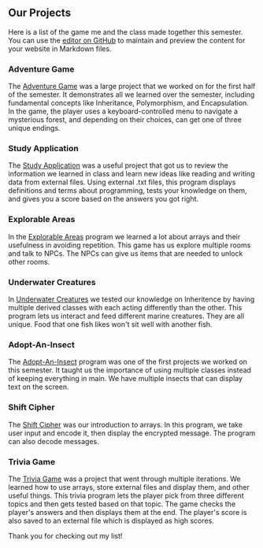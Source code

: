 ## Our Projects
Here is a list of the game me and the class made together this semester.
You can use the [editor on GitHub](https://github.com/TJCampo/githubPortfolio/edit/main/README.md) to maintain and preview the content for your website in Markdown files.


### Adventure Game

The [Adventure Game](https://github.com/TJCampo/githubPortfolio/commit/2653adfb50882214a3a0f7363e3535551fbf012a) was a large project that we worked on for the first half of the semester. It demonstrates all we learned over the semester, including fundamental concepts like Inheritance, Polymorphism, and Encapsulation. In the game, the player uses a keyboard-controlled menu to navigate a mysterious forest, and depending on their choices, can get one of three unique endings. 

### Study Application 

The [Study Application](https://github.com/TJCampo/githubPortfolio/commit/2880cd4cd0c86db2c71070b6b8763515275e594f) was a useful project that got us to review the information we learned in class and learn new ideas like reading and writing data from external files. Using external .txt files, this program displays definitions and terms about programming, tests your knowledge on them, and gives you a score based on the answers you got right. 

### Explorable Areas

In the [Explorable Areas](https://github.com/TJCampo/githubPortfolio/commit/171722a5144e6eed53d3cbd6bc53d9d7daf63877) program we learned a lot about arrays and their usefulness in avoiding repetition. This game has us explore multiple rooms and talk to NPCs. The NPCs can give us items that are needed to unlock other rooms. 

### Underwater Creatures

In [Underwater Creatures](https://github.com/TJCampo/githubPortfolio/commit/1aa87bc241807f5a6e9913fa414b04df3e1858a7) we tested our knowledge on Inheritence by having multiple derived classes with each acting differently than the other. This program lets us interact and feed different marine creatures. They are all unique. Food that one fish likes won't sit well with another fish.

### Adopt-An-Insect

The [Adopt-An-Insect](https://github.com/TJCampo/githubPortfolio/commit/48c826a790bff29067c6ea32c36a0e188a99a2fa) program was one of the first projects we worked on this semester. It taught us the importance of using multiple classes instead of keeping everything in main. We have multiple insects that can display text on the screen. 

### Shift Cipher

The [Shift Cipher](https://github.com/TJCampo/githubPortfolio/commit/3cf772735f635bb093948ecaf4428ec9f09bac73) was our introduction to arrays. In this program, we take user input and encode it, then display the encrypted message. The program can also decode messages. 

### Trivia Game

The [Trivia Game](https://github.com/TJCampo/githubPortfolio/commit/aad7b225f22a3649cb64809f6c98e6a8cd2288ae) was a project that went through multiple iterations. We learned how to use arrays, store external files and display them, and other useful things. This trivia program lets the player pick from three different topics and then gets tested based on that topic. The game checks the player's answers and then displays them at the end. The player's score is also saved to an external file which is displayed as high scores. 

Thank you for checking out my list!
